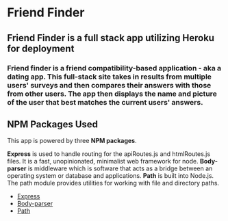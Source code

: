 # Friend Finder

## Friend Finder is a full stack app utilizing Heroku for deployment

### Friend finder is a friend compatibility-based application - aka a dating app. This full-stack site takes in results from multiple users' surveys and then compares their answers with those from other users. The app then displays the name and picture of the user that best matches the current users' answers.

## NPM Packages Used

This app is powered by three **NPM packages**.

**Express** is used to handle routing for the apiRoutes.js and htmlRoutes.js files. It is a fast, unopinionated, minimalist web framework for node.
**Body-parser** is middleware which is software that acts as a bridge between an operating system or database and applications.
**Path** is built into Node.js. The path module provides utilities for working with file and directory paths.

   * [Express](https://www.npmjs.com/package/express)
   * [Body-parser](https://www.npmjs.com/package/body-parser)
   * [Path](https://www.npmjs.com/package/path)
